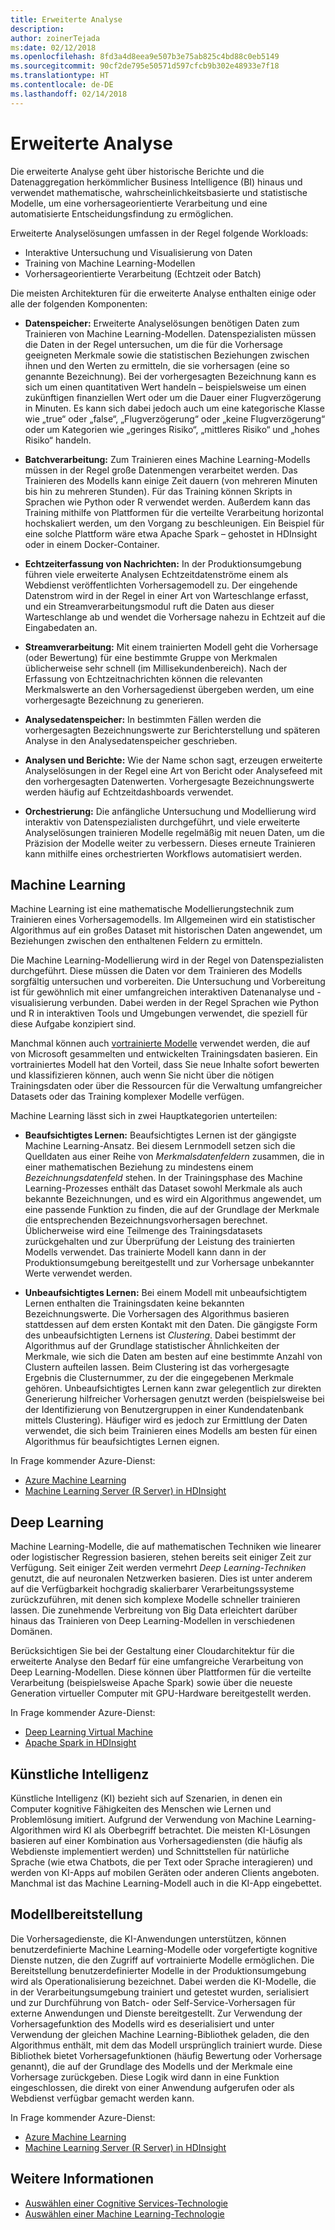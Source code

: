 ```yaml
---
title: Erweiterte Analyse
description: 
author: zoinerTejada
ms:date: 02/12/2018
ms.openlocfilehash: 8fd3a4d8eea9e507b3e75ab825c4bd88c0eb5149
ms.sourcegitcommit: 90cf2de795e50571d597cfcb9b302e48933e7f18
ms.translationtype: HT
ms.contentlocale: de-DE
ms.lasthandoff: 02/14/2018
---
```

# <a name="advanced-analytics"></a>Erweiterte Analyse

Die erweiterte Analyse geht über historische Berichte und die Datenaggregation herkömmlicher Business Intelligence (BI) hinaus und verwendet mathematische, wahrscheinlichkeitsbasierte und statistische Modelle, um eine vorhersageorientierte Verarbeitung und eine automatisierte Entscheidungsfindung zu ermöglichen.

Erweiterte Analyselösungen umfassen in der Regel folgende Workloads:

* Interaktive Untersuchung und Visualisierung von Daten
* Training von Machine Learning-Modellen
* Vorhersageorientierte Verarbeitung (Echtzeit oder Batch)

Die meisten Architekturen für die erweiterte Analyse enthalten einige oder alle der folgenden Komponenten:

* **Datenspeicher:** Erweiterte Analyselösungen benötigen Daten zum Trainieren von Machine Learning-Modellen. Datenspezialisten müssen die Daten in der Regel untersuchen, um die für die Vorhersage geeigneten Merkmale sowie die statistischen Beziehungen zwischen ihnen und den Werten zu ermitteln, die sie vorhersagen (eine so genannte Bezeichnung). Bei der vorhergesagten Bezeichnung kann es sich um einen quantitativen Wert handeln – beispielsweise um einen zukünftigen finanziellen Wert oder um die Dauer einer Flugverzögerung in Minuten. Es kann sich dabei jedoch auch um eine kategorische Klasse wie „true“ oder „false“, „Flugverzögerung“ oder „keine Flugverzögerung“ oder um Kategorien wie „geringes Risiko“, „mittleres Risiko“ und „hohes Risiko“ handeln.

* **Batchverarbeitung:** Zum Trainieren eines Machine Learning-Modells müssen in der Regel große Datenmengen verarbeitet werden. Das Trainieren des Modells kann einige Zeit dauern (von mehreren Minuten bis hin zu mehreren Stunden). Für das Training können Skripts in Sprachen wie Python oder R verwendet werden. Außerdem kann das Training mithilfe von Plattformen für die verteilte Verarbeitung horizontal hochskaliert werden, um den Vorgang zu beschleunigen. Ein Beispiel für eine solche Plattform wäre etwa Apache Spark – gehostet in HDInsight oder in einem Docker-Container.

* **Echtzeiterfassung von Nachrichten:** In der Produktionsumgebung führen viele erweiterte Analysen Echtzeitdatenströme einem als Webdienst veröffentlichten Vorhersagemodell zu. Der eingehende Datenstrom wird in der Regel in einer Art von Warteschlange erfasst, und ein Streamverarbeitungsmodul ruft die Daten aus dieser Warteschlange ab und wendet die Vorhersage nahezu in Echtzeit auf die Eingabedaten an.  

* **Streamverarbeitung:** Mit einem trainierten Modell geht die Vorhersage (oder Bewertung) für eine bestimmte Gruppe von Merkmalen üblicherweise sehr schnell (im Millisekundenbereich). Nach der Erfassung von Echtzeitnachrichten können die relevanten Merkmalswerte an den Vorhersagedienst übergeben werden, um eine vorhergesagte Bezeichnung zu generieren.

* **Analysedatenspeicher:** In bestimmten Fällen werden die vorhergesagten Bezeichnungswerte zur Berichterstellung und späteren Analyse in den Analysedatenspeicher geschrieben.

* **Analysen und Berichte:** Wie der Name schon sagt, erzeugen erweiterte Analyselösungen in der Regel eine Art von Bericht oder Analysefeed mit den vorhergesagten Datenwerten. Vorhergesagte Bezeichnungswerte werden häufig auf Echtzeitdashboards verwendet.

* **Orchestrierung:** Die anfängliche Untersuchung und Modellierung wird interaktiv von Datenspezialisten durchgeführt, und viele erweiterte Analyselösungen trainieren Modelle regelmäßig mit neuen Daten, um die Präzision der Modelle weiter zu verbessern. Dieses erneute Trainieren kann mithilfe eines orchestrierten Workflows automatisiert werden.

## <a name="machine-learning"></a>Machine Learning
Machine Learning ist eine mathematische Modellierungstechnik zum Trainieren eines Vorhersagemodells. Im Allgemeinen wird ein statistischer Algorithmus auf ein großes Dataset mit historischen Daten angewendet, um Beziehungen zwischen den enthaltenen Feldern zu ermitteln.

Die Machine Learning-Modellierung wird in der Regel von Datenspezialisten durchgeführt. Diese müssen die Daten vor dem Trainieren des Modells sorgfältig untersuchen und vorbereiten. Die Untersuchung und Vorbereitung ist für gewöhnlich mit einer umfangreichen interaktiven Datenanalyse und -visualisierung verbunden. Dabei werden in der Regel Sprachen wie Python und R in interaktiven Tools und Umgebungen verwendet, die speziell für diese Aufgabe konzipiert sind.

Manchmal können auch [vortrainierte Modelle](/machine-learning-server/install/microsoftml-install-pretrained-models) verwendet werden, die auf von Microsoft gesammelten und entwickelten Trainingsdaten basieren. Ein vortrainiertes Modell hat den Vorteil, dass Sie neue Inhalte sofort bewerten und klassifizieren können, auch wenn Sie nicht über die nötigen Trainingsdaten oder über die Ressourcen für die Verwaltung umfangreicher Datasets oder das Training komplexer Modelle verfügen.

Machine Learning lässt sich in zwei Hauptkategorien unterteilen:

* **Beaufsichtigtes Lernen:** Beaufsichtigtes Lernen ist der gängigste Machine Learning-Ansatz. Bei diesem Lernmodell setzen sich die Quelldaten aus einer Reihe von *Merkmalsdatenfeldern* zusammen, die in einer mathematischen Beziehung zu mindestens einem *Bezeichnungsdatenfeld* stehen. In der Trainingsphase des Machine Learning-Prozesses enthält das Dataset sowohl Merkmale als auch bekannte Bezeichnungen, und es wird ein Algorithmus angewendet, um eine passende Funktion zu finden, die auf der Grundlage der Merkmale die entsprechenden Bezeichnungsvorhersagen berechnet. Üblicherweise wird eine Teilmenge des Trainingsdatasets zurückgehalten und zur Überprüfung der Leistung des trainierten Modells verwendet. Das trainierte Modell kann dann in der Produktionsumgebung bereitgestellt und zur Vorhersage unbekannter Werte verwendet werden. 

* **Unbeaufsichtigtes Lernen:** Bei einem Modell mit unbeaufsichtigtem Lernen enthalten die Trainingsdaten keine bekannten Bezeichnungswerte. Die Vorhersagen des Algorithmus basieren stattdessen auf dem ersten Kontakt mit den Daten. Die gängigste Form des unbeaufsichtigten Lernens ist *Clustering*. Dabei bestimmt der Algorithmus auf der Grundlage statistischer Ähnlichkeiten der Merkmale, wie sich die Daten am besten auf eine bestimmte Anzahl von Clustern aufteilen lassen. Beim Clustering ist das vorhergesagte Ergebnis die Clusternummer, zu der die eingegebenen Merkmale gehören. Unbeaufsichtigtes Lernen kann zwar gelegentlich zur direkten Generierung hilfreicher Vorhersagen genutzt werden (beispielsweise bei der Identifizierung von Benutzergruppen in einer Kundendatenbank mittels Clustering). Häufiger wird es jedoch zur Ermittlung der Daten verwendet, die sich beim Trainieren eines Modells am besten für einen Algorithmus für beaufsichtigtes Lernen eignen.

In Frage kommender Azure-Dienst:

- [Azure Machine Learning](/azure/machine-learning/)
- [Machine Learning Server (R Server) in HDInsight](/azure/hdinsight/r-server/r-server-overview)

## <a name="deep-learning"></a>Deep Learning

Machine Learning-Modelle, die auf mathematischen Techniken wie linearer oder logistischer Regression basieren, stehen bereits seit einiger Zeit zur Verfügung. Seit einiger Zeit werden vermehrt *Deep Learning-Techniken* genutzt, die auf neuronalen Netzwerken basieren. Dies ist unter anderem auf die Verfügbarkeit hochgradig skalierbarer Verarbeitungssysteme zurückzuführen, mit denen sich komplexe Modelle schneller trainieren lassen. Die zunehmende Verbreitung von Big Data erleichtert darüber hinaus das Trainieren von Deep Learning-Modellen in verschiedenen Domänen.

Berücksichtigen Sie bei der Gestaltung einer Cloudarchitektur für die erweiterte Analyse den Bedarf für eine umfangreiche Verarbeitung von Deep Learning-Modellen. Diese können über Plattformen für die verteilte Verarbeitung (beispielsweise Apache Spark) sowie über die neueste Generation virtueller Computer mit GPU-Hardware bereitgestellt werden.

In Frage kommender Azure-Dienst:

- [Deep Learning Virtual Machine](/azure/machine-learning/data-science-virtual-machine/deep-learning-dsvm-overview)
- [Apache Spark in HDInsight](/azure/hdinsight/spark/apache-spark-overview)

## <a name="artificial-intelligence"></a>Künstliche Intelligenz

Künstliche Intelligenz (KI) bezieht sich auf Szenarien, in denen ein Computer kognitive Fähigkeiten des Menschen wie Lernen und Problemlösung imitiert. Aufgrund der Verwendung von Machine Learning-Algorithmen wird KI als Oberbegriff betrachtet. Die meisten KI-Lösungen basieren auf einer Kombination aus Vorhersagediensten (die häufig als Webdienste implementiert werden) und Schnittstellen für natürliche Sprache (wie etwa Chatbots, die per Text oder Sprache interagieren) und werden von KI-Apps auf mobilen Geräten oder anderen Clients angeboten. Manchmal ist das Machine Learning-Modell auch in die KI-App eingebettet. 

## <a name="model-deployment"></a>Modellbereitstellung

Die Vorhersagedienste, die KI-Anwendungen unterstützen, können benutzerdefinierte Machine Learning-Modelle oder vorgefertigte kognitive Dienste nutzen, die den Zugriff auf vortrainierte Modelle ermöglichen. Die Bereitstellung benutzerdefinierter Modelle in der Produktionsumgebung wird als Operationalisierung bezeichnet. Dabei werden die KI-Modelle, die in der Verarbeitungsumgebung trainiert und getestet wurden, serialisiert und zur Durchführung von Batch- oder Self-Service-Vorhersagen für externe Anwendungen und Dienste bereitgestellt. Zur Verwendung der Vorhersagefunktion des Modells wird es deserialisiert und unter Verwendung der gleichen Machine Learning-Bibliothek geladen, die den Algorithmus enthält, mit dem das Modell ursprünglich trainiert wurde. Diese Bibliothek bietet Vorhersagefunktionen (häufig Bewertung oder Vorhersage genannt), die auf der Grundlage des Modells und der Merkmale eine Vorhersage zurückgeben. Diese Logik wird dann in eine Funktion eingeschlossen, die direkt von einer Anwendung aufgerufen oder als Webdienst verfügbar gemacht werden kann. 

In Frage kommender Azure-Dienst:

- [Azure Machine Learning](/azure/machine-learning/)
- [Machine Learning Server (R Server) in HDInsight](/azure/hdinsight/r-server/r-server-overview)


## <a name="see-also"></a>Weitere Informationen

- [Auswählen einer Cognitive Services-Technologie](../technology-choices/cognitive-services.md)
- [Auswählen einer Machine Learning-Technologie](../technology-choices/data-science-and-machine-learning.md)